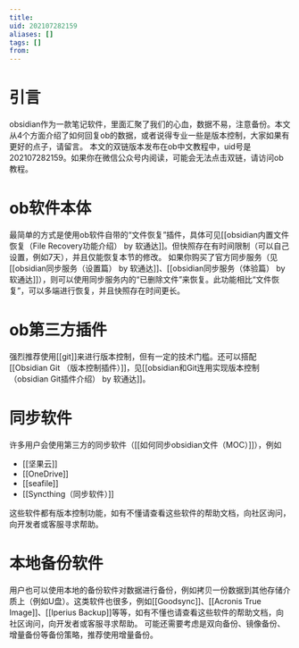 ```yaml
---
title: 
uid: 202107282159
aliases: []
tags: []
from: 
---
```

# 引言
obsidian作为一款笔记软件，里面汇聚了我们的心血，数据不易，注意备份。本文从4个方面介绍了如何回复ob的数据，或者说得专业一些是版本控制，大家如果有更好的点子，请留言。
本文的双链版本发布在ob中文教程中，uid号是202107282159。如果你在微信公众号内阅读，可能会无法点击双链，请访问ob教程。

# ob软件本体
最简单的方式是使用ob软件自带的“文件恢复”插件，具体可见[[obsidian内置文件恢复（File Recovery功能介绍） by 软通达]]。但快照存在有时间限制（可以自己设置，例如7天），并且仅能恢复本节的修改。
如果你购买了官方同步服务（见[[obsidian同步服务（设置篇） by 软通达]]、[[obsidian同步服务（体验篇） by 软通达]]），则可以使用同步服务内的“已删除文件”来恢复。此功能相比“文件恢复”，可以多端进行恢复，并且快照存在时间更长。

# ob第三方插件
强烈推荐使用[[git]]来进行版本控制，但有一定的技术门槛。还可以搭配[[Obsidian Git （版本控制插件）]]，见[[obsidian和Git连用实现版本控制（obsidian Git插件介绍） by 软通达]]。

# 同步软件
许多用户会使用第三方的同步软件（[[如何同步obsidian文件（MOC）]]），例如
- [[坚果云]]
- [[OneDrive]]
- [[seafile]]
- [[Syncthing（同步软件）]]

这些软件都有版本控制功能，如有不懂请查看这些软件的帮助文档，向社区询问，向开发者或客服寻求帮助。

# 本地备份软件
用户也可以使用本地的备份软件对数据进行备份，例如拷贝一份数据到其他存储介质上（例如U盘）。这类软件也很多，例如[[Goodsync]]、[[Acronis True Image]]、[[Iperius Backup]]等等，如有不懂也请查看这些软件的帮助文档，向社区询问，向开发者或客服寻求帮助。
可能还需要考虑是双向备份、镜像备份、增量备份等备份策略，推荐使用增量备份。

